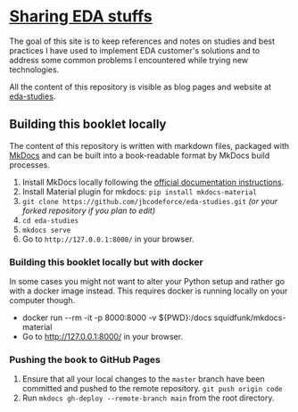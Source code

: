 # [Sharing EDA stuffs](https://jbcodeforce.github.io/eda-studies)

The goal of this site is to keep references and notes on studies and best practices I have used to implement EDA customer's solutions and to address some common problems I encountered while trying new technologies. 

All the content of this repository is visible as blog pages and website at [eda-studies](https://jbcodeforce.github.io/eda-studies). 



## Building this booklet locally

The content of this repository is written with markdown files, packaged with [MkDocs](https://www.mkdocs.org/) and can be built into a book-readable format by MkDocs build processes.

1. Install MkDocs locally following the [official documentation instructions](https://www.mkdocs.org/#installation).
1. Install Material plugin for mkdocs:  `pip install mkdocs-material` 
2. `git clone https://github.com/jbcodeforce/eda-studies.git` _(or your forked repository if you plan to edit)_
3. `cd eda-studies`
4. `mkdocs serve`
5. Go to `http://127.0.0.1:8000/` in your browser.

### Building this booklet locally but with docker

In some cases you might not want to alter your Python setup and rather go with a docker image instead. This requires docker is running locally on your computer though.

* docker run --rm -it -p 8000:8000 -v ${PWD}:/docs squidfunk/mkdocs-material
* Go to http://127.0.0.1:8000/ in your browser.

### Pushing the book to GitHub Pages

1. Ensure that all your local changes to the `master` branch have been committed and pushed to the remote repository. `git push origin code`
1. Run `mkdocs gh-deploy --remote-branch main` from the root directory.



